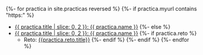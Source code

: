 {%- for practica in site.practicas reversed %}
  {%- if practica.myurl contains "https:" %} 
*  <a href="{{ practica.myurl }}">{{ practica.title | slice: 0, 2  }}:  {{ practica.name }}</a> 
  {%- else %}
*  <a href="{{site.baseurl}}{{ practica.myurl }}">{{ practica.title | slice: 0, 2  }}:  {{ practica.name }}</a> 
    {%- if practica.reto %}
    - Reto: <a href="{{site.baseurl}}{{practica.reto.url}}">{{practica.reto.title}}</a>
    {%- endif %}
  {%- endif %}
{%- endfor %}

